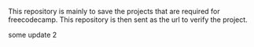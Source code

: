 This repository is mainly to save the projects that are required for freecodecamp. This repository is then sent as the url to verify the project.

some update 2
